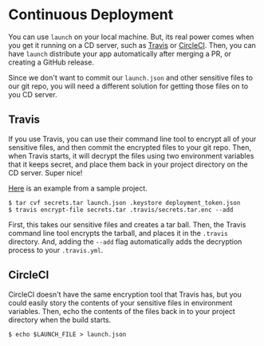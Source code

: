 # Continuous Deployment

You can use `launch` on your local machine. But, its real power comes when you get it running on a CD server, such as [Travis](https://travis-ci.org/) or [CircleCI](https://circleci.com/). Then, you can have `launch` distribute your app automatically after merging a PR, or creating a GitHub release.

Since we don't want to commit our `launch.json` and other sensitive files to our git repo, you will need a different solution for getting those files on to you CD server.

## Travis

If you use Travis, you can use their command line tool to encrypt all of your sensitive files, and then commit the encrypted files to your git repo. Then, when Travis starts, it will decrypt the files using two environment variables that it keeps secret, and place them back in your project directory on the CD server. Super nice!

[Here](https://github.com/NewSpring/launch-basic-example) is an example from a sample project.

```shell
$ tar cvf secrets.tar launch.json .keystore deployment_token.json
$ travis encrypt-file secrets.tar .travis/secrets.tar.enc --add
```

First, this takes our sensitive files and creates a tar ball. Then, the Travis command line tool encrypts the tarball, and places it in the `.travis` directory. And, adding the `--add` flag automatically adds the decryption process to your `.travis.yml`.

## CircleCI

CircleCI doesn't have the same encryption tool that Travis has, but you could easily story the contents of your sensitive files in environment variables. Then, echo the contents of the files back in to your project directory when the build starts.

```
$ echo $LAUNCH_FILE > launch.json
```
